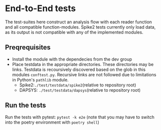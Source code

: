 # End-to-End tests
The test-suites here construct an analysis flow with each reader function and all compatible function-modules. Spike2 tests currently only load data, as its output is not compatible with any of the implemented modules.

## Preqrequisites
* Install the module with the dependecies from the dev group
* Place testdata in the appropriate directories. These directories may be links. Testdata is recoursively discovered based on the glob in this modules `conftest.py`. Recursive links are not followed due to limitations in Python's `pathlib` module.
  * Spike2:`./test/testdata/spike2`(relative to repository root)
  * DAPSYS: `./test/testdata/dapsys`(relative to repository root)

## Run the tests
Run the tests with pytest: `pytest -k e2e` (note that you may have to switch into the poetry environment with `poetry shell`)